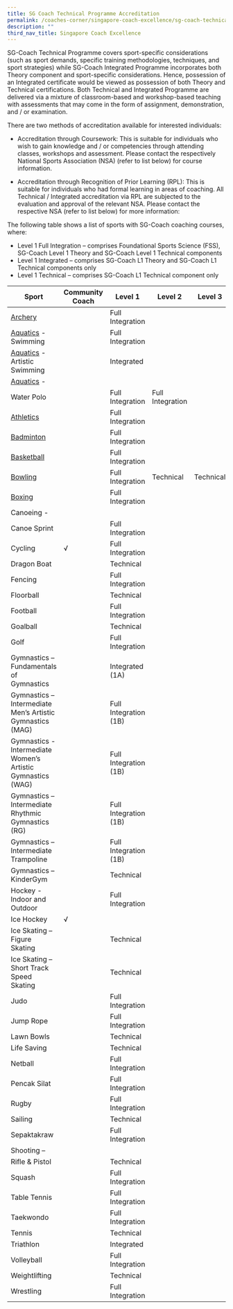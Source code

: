```yaml
---
title: SG Coach Technical Programme Accreditation
permalink: /coaches-corner/singapore-coach-excellence/sg-coach-technical-programme-accreditation/
description: ""
third_nav_title: Singapore Coach Excellence
---
```

SG-Coach Technical Programme covers sport-specific considerations (such as sport demands, specific training methodologies, techniques, and sport strategies) while SG-Coach Integrated Programme incorporates both Theory component and sport-specific considerations. Hence, possession of an Integrated certificate would be viewed as possession of both Theory and Technical certifications. Both Technical and Integrated Programme are delivered via a mixture of classroom-based and workshop-based teaching with assessments that may come in the form of assignment, demonstration, and / or examination.

There are two methods of accreditation available for interested individuals:

*   Accreditation through Coursework: This is suitable for individuals who wish to gain knowledge and / or competencies through attending classes, workshops and assessment. Please contact the respectively National Sports Association (NSA) (refer to list below) for course information.
    
*   Accreditation through Recognition of Prior Learning (RPL): This is suitable for individuals who had formal learning in areas of coaching. All Technical / Integrated accreditation via RPL are subjected to the evaluation and approval of the relevant NSA. Please contact the respective NSA (refer to list below) for more information:
    

The following table shows a list of sports with SG-Coach coaching courses, where:

*   Level 1 Full Integration – comprises Foundational Sports Science (FSS), SG-Coach Level 1 Theory and SG-Coach Level 1 Technical components
*   Level 1 Integrated – comprises SG-Coach L1 Theory and SG-Coach L1 Technical components only
*   Level 1 Technical – comprises SG-Coach L1 Technical component only

|Sport|Community Coach|Level 1|Level 2|Level 3|
|--- |--- |--- |--- |--- |
|[Archery](https://www.facebook.com/Archery.Singapore/)||Full Integration|||
|[Aquatics](http://www.swimming.org.sg/) - Swimming||Full Integration|||
|[Aquatics](http://www.swimming.org.sg/) - Artistic Swimming||Integrated|||
|[Aquatics](http://www.swimming.org.sg/) -
            Water Polo||Full Integration|Full Integration||
|[Athletics](http://www.singaporeathletics.org.sg/)||Full Integration|||
|[Badminton](http://www.singaporebadminton.org.sg/)||Full Integration|||
|[Basketball](http://bas.org.sg/)||Full Integration|||
|[Bowling](http://singaporebowling.org.sg/)||Full Integration|Technical|Technical|
|[Boxing](https://www.singapore-boxing.org/)||Full Integration|||
|Canoeing -
            Canoe Sprint||Full Integration|||
|Cycling|√|Full Integration|||
|Dragon Boat||Technical|||
|Fencing||Full Integration|||
|Floorball||Technical|||
|Football||Full Integration|||
|Goalball||Technical|||
|Golf||Full Integration|||
|Gymnastics – Fundamentals of Gymnastics||Integrated (1A)|||
|Gymnastics – Intermediate Men’s Artistic Gymnastics (MAG)||Full Integration (1B)|||
|Gymnastics - Intermediate Women’s Artistic Gymnastics (WAG)||Full Integration (1B)|||
|Gymnastics – Intermediate Rhythmic Gymnastics (RG)||Full Integration (1B)|||
|Gymnastics – Intermediate Trampoline||Full Integration (1B)|||
|Gymnastics – KinderGym||Technical|||
|Hockey - Indoor and Outdoor||Full Integration|||
|Ice Hockey|√||||
|Ice Skating – Figure Skating||Technical|||
|Ice Skating – Short Track Speed Skating||Technical|||
|Judo||Full Integration|||
|Jump Rope||Full Integration|||
|Lawn Bowls||Technical|||
|Life Saving||Technical|||
|Netball||Full Integration|||
|Pencak Silat||Full Integration|||
|Rugby||Full Integration|||
|Sailing||Technical|||
|Sepaktakraw||Full Integration|||
|Shooting –
            Rifle & Pistol||Technical|||
|Squash||Full Integration|||
|Table Tennis||Full Integration|||
|Taekwondo||Full Integration|||
|Tennis||Technical|||
|Triathlon||Integrated|||
|Volleyball||Full Integration|||
|Weightlifting||Technical|||
|Wrestling||Full Integration|||